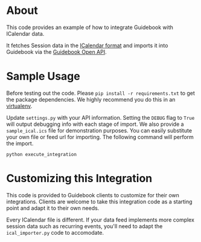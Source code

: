 # About

This code provides an example of how to integrate Guidebook with ICalendar data.

It fetches Session data in the [ICalendar format](https://en.wikipedia.org/wiki/ICalendar) and imports it into Guidebook via the [Guidebook Open API](https://developer.guidebook.com/).

# Sample Usage

Before testing out the code.  Please `pip install -r requirements.txt` to get the package dependencies.  We highly recommend you do this in an [virtualenv](https://virtualenv.pypa.io/en/stable/).

Update `settings.py` with your API information.  Setting the `DEBUG` flag to `True` will output debugging info with each stage of import.  We also provide a `sample_ical.ics` file for demonstration purposes.  You can easily substitute your own file or feed url for importing.  The following command will perform the import.

`python execute_integration`

# Customizing this Integration

This code is provided to Guidebook clients to customize for their own integrations.  Clients are welcome to take this integration code as a starting point and adapt it to their own needs.

Every ICalendar file is different.  If your data feed implements more complex session data such as recurring events, you'll need to adapt the `ical_importer.py` code to accomodate.